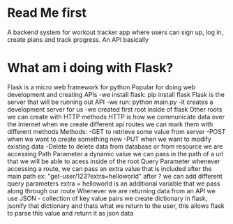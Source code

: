 # Read Me first
A backend system for workout tracker app where users can sign up, log in, create plans and track progress. An API basically

# What am i doing with Flask?
Flask is a micro web framework for python
Popular for doing web development and creating APIs
    -we install flask:
        pip install flask
Flask is the server that will be running out API
    -we run:
        python main.py
    -it creates a development server for us
    -we created first root inside of flask
Other roots we can create with HTTP methods
HTTP is how we communicate data over the internet
when we create different api routes we can mark them with different methods
Methods:
    -GET to retrieve some value from server
    -POST when we want to create something new
    -PUT when we want to modify existing data
    -Delete to delete data from database or from resource we are accessing
Path Parameter
    a dynamic value we can pass in the path of a url that we will be able to acess inside of the root
Query Parameter
    whenever accessing a route, we can pass an extra value that is included after the main path
    ex: 
        "get-user/123?extra=helloworld"
        after ? we can add different query parameters
        extra = helloworld is an additional variable that we pass along through our route
Whenever we are returning data from an API we use JSON - collection of key value pairs
    we create dictionary in flask, jsonify that dictionary and thats what we return to the user, this allows flask to parse this value and return it as json data